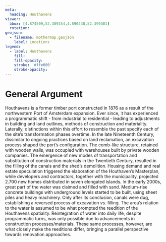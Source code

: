 ```yaml
---
meta:
  heading: Houthavens
viewer:
  bbox: [4.874509,52.389354,4.890438,52.399301]
  rotation: 
geojson:
  - filename: mothermap.geojson
    label: Locations
legend:
  - label: Houthavens
    fill:
    fill-opacity:
    stroke: '#ffe000'
    stroke-opacity:
---
```

# General Argument 
Houthavens is a former timber port constructed in 1876 as a result of the northwestern Port of Amsterdam expansion. Ever since, it has experienced a programmatic shift - from industrial to residential - leading to adjustments in building and land outlines, methods of construction and materiality. Laterally, distinctions within this effort to resemble the past specify each of the site’s transformation phases overtime.
In the late Nineteenth Century, dissimilar to ongoing practices based on land reclamation, an excavation process shaped the port’s configuration. The comb-like structure, retained with wooden walls, was occupied with warehouses built by private wooden companies. The emergence of new modes of transportation and substitution of construction materials in the Twentieth Century, resulted in the filling of the canals and the shed’s demolition. Housing demand and real estate speculation triggered the elaboration of the Houthaven’s Masterplan, while developers and contractors, together with the municipality, projected 2.700 new homes distributed in seven elongated islands. In the early 2000s, great part of the water was claimed and filled with sand. Medium-rise concrete buildings with underground levels started to be built, using sheet piles and heavy machinery. Only after its conclusion, canals were dug, establishing a reversed process of excavation vs. filling. 
The area’s relation to the water is assumed to be what prompted the reedition of the Houthavens spatiality. Reintegration of water into daily life, despite programmatic turns, was only possible due to advancements in construction processes/materials. These same processes, however, are what closely make the reeditions differ, bringing a parallel perspective towards renovation approaches.
